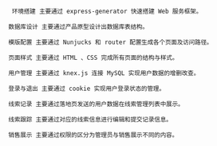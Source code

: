      环境搭建 主要通过 express-generator 快速搭建 Web 服务框架。

    数据库设计 主要通过产品原型设计出数据库表结构。

    模版配置 主要通过 Nunjucks 和 router 配置生成各个页面及访问路径。

    页面样式 主要通过 HTML 、CSS 完成所有页面的结构与样式。

    用户管理 主要通过 knex.js 连接 MySQL 实现用户数据的增删改查。

    登录与退出 主要通过 cookie 实现用户登录状态的管理。

    线索记录 主要通过落地页发送的用户数据在线索管理列表中展示。

    线索跟踪 主要通过对应的线索信息进行编辑和提交记录信息。

    销售展示 主要通过权限的区分为管理员与销售展示不同的内容。
